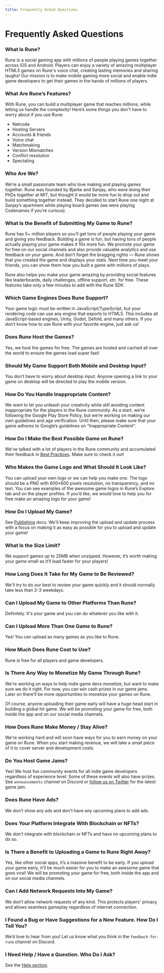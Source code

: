 ```yaml
---
title: Frequently Asked Questions
---
```


# Frequently Asked Questions

### What Is Rune?

Rune is a social gaming app with millions of people playing games together across iOS and Android. Players can enjoy a variety of amazing multiplayer HTML5 games on Rune's voice chat, creating lasting memories and sharing laughs! Our mission is to make mobile gaming more social and enable indie game developers to get their games in the hands of millions of players.

### What Are Rune’s Features?

With Rune, you can build a multiplayer game that reaches millions, while letting us handle the complexity! Here’s some things you don't have to worry about if you use Rune:
- Netcode
- Hosting Servers
- Accounts & friends
- Voice chat
- Matchmaking
- Version Mismatches
- Conflict resolution
- Spectating

### Who Are We?

We’re a small passionate team who love making and playing games together. Rune was founded by Bjarke and Sanjay, who were doing their PhDs together at MIT, but thought it would be more fun to drop out and build something together instead. They decided to start Rune one night at Sanjay’s apartment while playing board games (we were playing Codenames if you’re curious).

### What Is the Benefit of Submitting My Game to Rune?

Rune has 5+ million players so you’ll get tons of people playing your game and giving you feedback. Building a game is fun, but having tons of people actually playing your game makes it 10x more fun. We promote your game for free on our social channels and also provide valuable analytics and use feedback on your game. And don’t forget the bragging rights — Rune shows that you created the game and displays your stats. Next time you meet your friends, you can show them how you built a game with millions of plays.

Rune also helps you make your game amazing by providing social features like leaderboards, daily challenges, offline support, _etc_. for free. These features take only a few minutes to add with the Rune SDK.

### Which Game Engines Does Rune Support?

Your game logic must be written in JavaScript/TypeScript, but your rendering code can use any engine that exports to HTML5. This includes all JavaScript-based engines, Unity, Godot, Defold, and many others. If you don’t know how to use Rune with your favorite engine, just ask us!

### Does Rune Host the Games?

Yes, we host the games for free. The games are hosted and cached all over the world to ensure the games load super fast!

### Should My Game Support Both Mobile and Desktop Input?

You don’t have to worry about desktop input. Anyone opening a link to your game on desktop will be directed to play the mobile version.

### How Do You Handle Inappropriate Content?

We want to let you unleash your creativity while still avoiding content inappropriate for the players in the Rune community. As a start, we’re following the Google Play Store Policy, but we’re working on making our own guidelines and age verification. Until then, please make sure that your game adheres to Google’s guidelines on “Inappropriate Content”.

### How Do I Make the Best Possible Game on Rune?

We’ve talked with a lot of players in the Rune community and accumulated their feedback in [Best Practices](/docs/publishing/best-practices). Make sure to check it out!

### Who Makes the Game Logo and What Should It Look Like?

You can upload your own logo or we can help you make one. The logo should be a PNG with 600×600 pixels resolution, no transparency, and no text. You can see examples of the awesome game logos in Rune’s Explore tab and on the player profiles. If you’d like, we would love to help you for free make an amazing logo for your game!

### How Do I Upload My Game?

See [Publishing](/docs/publishing/publishing-your-game) docs. We'll keep improving the upload and update process with a focus on making it as easy as possible for you to upload and update your game!

### What Is the Size Limit?

We support games up to 25MB when unzipped. However, it’s worth making your game small as it’ll load faster for your players!

### How Long Does It Take for My Game to Be Reviewed?

We'll try to do our best to review your game quickly and it should normally take less than 2-3 weekdays.

### Can I Upload My Game to Other Platforms Than Rune?

Definitely. It's your game and you can do whatever you like with it.

### Can I Upload More Than One Game to Rune?

Yes! You can upload as many games as you like to Rune.

### How Much Does Rune Cost to Use?

Rune is free for all players and game developers.

### Is There Any Way to Monetize My Game Through Rune?

We're working on ways to help indie game devs monetize, but want to make sure we do it right. For now, you can win cash prizes in our game jams. Later on there’ll be more opportunities to monetize your games on Rune.

Of course, anyone uploading their game early will have a huge head start in building a global hit game. We will be promoting your game for free, both inside the app and on our social media channels.

### How Does Rune Make Money / Stay Alive?

We're working hard and will soon have ways for you to earn money on your game on Rune. When you start making revenue, we will take a small piece of it to cover server and development costs.

### Do You Host Game Jams?

Yes! We host fun community events for all indie game developers regardless of experience level. Some of these events will also have prizes. See `announcements` channel on Discord or [follow us on Twitter](https://twitter.com/joinrune) for the latest game jam.

### Does Rune Have Ads?

We don't show any ads and don't have any upcoming plans to add ads.

### Does Your Platform Integrate With Blockchain or NFTs?

We don't integrate with blockchain or NFTs and have no upcoming plans to do so.

### Is There a Benefit to Uploading a Game to Rune Right Away?

Yes, like other social apps, it’s a massive benefit to be early. If you upload your game early, it’ll be much easier for you to make an awesome game that goes viral! We will be promoting your game for free, both inside the app and on our social media channels.

### Can I Add Network Requests Into My Game?

We don’t allow network requests of any kind. This protects players' privacy and allows seamless gameplay regardless of internet connection.

### I Found a Bug or Have Suggestions for a New Feature. How Do I Tell You?

We’d love to hear from you! Let us know what you think in the `feedback-for-rune` channel on Discord.

### I Need Help / Have a Question. Who Do I Ask?

See the [Help section](/help).

